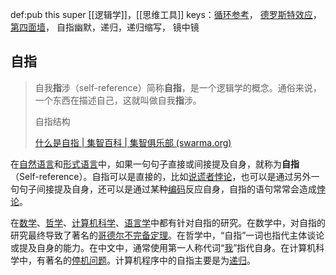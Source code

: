 def:pub this super [[逻辑学]]，[[思维工具]]
keys：[循环参考](https://zh.wikipedia.org/w/index.php?title=%E5%BE%AA%E7%8E%AF%E5%8F%82%E8%80%83&action=edit&redlink=1)，  [德罗斯特效应](https://zh.wikipedia.org/wiki/%E5%BE%B7%E7%BD%97%E6%96%AF%E7%89%B9%E6%95%88%E5%BA%94 "德罗斯特效应")， [第四面墙](https://zh.wikipedia.org/wiki/%E7%AC%AC%E5%9B%9B%E9%9D%A2%E5%A2%99)，  自指幽默，递归，递归缩写， 镜中镜


## 自指
> 自我**指**涉（self-reference）简称**自指**，是一个逻辑学的概念。通俗来说，一个东西在描述自己，这就叫做自我**指**涉。
> 
> 自指结构
>
>[什么是自指 | 集智百科 | 集智俱乐部 (swarma.org)](https://swarma.org/?p=25224)



在[自然语言](https://zh.wikipedia.org/wiki/%E8%87%AA%E7%84%B6%E8%AF%AD%E8%A8%80 "自然语言")和[形式语言](https://zh.wikipedia.org/wiki/%E5%BD%A2%E5%BC%8F%E8%AF%AD%E8%A8%80 "形式语言")中，如果一句句子直接或间接提及自身，就称为**自指**（Self-reference）。自指可以是直接的，比如[说谎者悖论](https://zh.wikipedia.org/wiki/%E8%AA%AA%E8%AC%8A%E8%80%85%E6%82%96%E8%AB%96 "说谎者悖论")，也可以是通过另外一句句子间接提及自身，还可以是通过某种[编码](https://zh.wikipedia.org/wiki/%E7%BC%96%E7%A0%81 "编码")反应自身，自指的语句常常会造成[悖论](https://zh.wikipedia.org/wiki/%E6%82%96%E8%AE%BA "悖论")。

在[数学](https://zh.wikipedia.org/wiki/%E6%95%B0%E5%AD%A6 "数学")、[哲学](https://zh.wikipedia.org/wiki/%E5%93%B2%E5%AD%A6 "哲学")、[计算机科学](https://zh.wikipedia.org/wiki/%E8%AE%A1%E7%AE%97%E6%9C%BA%E7%A7%91%E5%AD%A6 "计算机科学")、[语言学](https://zh.wikipedia.org/wiki/%E8%AF%AD%E8%A8%80%E5%AD%A6 "语言学")中都有针对自指的研究。在数学中，对自指的研究最终导致了著名的[哥德尔不完备定理](https://zh.wikipedia.org/wiki/%E5%93%A5%E5%BE%B7%E5%B0%94%E4%B8%8D%E5%AE%8C%E5%A4%87%E5%AE%9A%E7%90%86 "哥德尔不完备定理")。在哲学中，“自指”一词也指代主体谈论或提及自身的能力。在中文中，通常使用第一人称代词“[我](https://zh.wikipedia.org/wiki/%E4%B8%AD%E6%96%87%E7%AC%AC%E4%B8%80%E4%BA%BA%E7%A8%B1 "中文第一人称")”指代自身。在计算机科学中，有著名的[停机问题](https://zh.wikipedia.org/wiki/%E5%81%9C%E6%9C%BA%E9%97%AE%E9%A2%98 "停机问题")。计算机程序中的自指主要是为[递归](https://zh.wikipedia.org/wiki/%E9%80%92%E5%BD%92 "递归")。